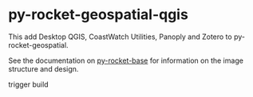# py-rocket-geospatial-qgis

This add Desktop QGIS, CoastWatch Utilities, Panoply and Zotero to py-rocket-geospatial.

See the documentation on [py-rocket-base](https://nmfs-opensci.github.io/py-rocket-base/) for information on the image structure and design.

trigger build